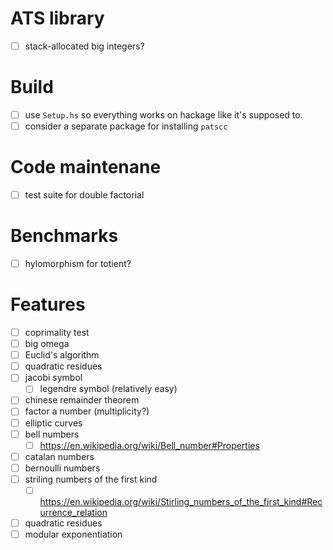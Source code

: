 # ATS library
- [ ] stack-allocated big integers?
# Build
- [ ] use `Setup.hs` so everything works on hackage like it's supposed to.
- [ ] consider a separate package for installing `patscc`
# Code maintenane
- [ ] test suite for double factorial
# Benchmarks
- [ ] hylomorphism for totient?
# Features
- [ ] coprimality test
- [ ] big omega
- [ ] Euclid's algorithm
- [ ] quadratic residues
- [ ] jacobi symbol
  - [ ] legendre symbol (relatively easy)
- [ ] chinese remainder theorem
- [ ] factor a number (multiplicity?)
- [ ] elliptic curves
- [ ] bell numbers
  - [ ] https://en.wikipedia.org/wiki/Bell_number#Properties
- [ ] catalan numbers
- [ ] bernoulli numbers
- [ ] striling numbers of the first kind
  - [ ] https://en.wikipedia.org/wiki/Stirling_numbers_of_the_first_kind#Recurrence_relation
- [ ] quadratic residues
- [ ] modular exponentiation
